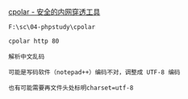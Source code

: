 [cpolar - 安全的内网穿透工具](https://www.cpolar.com/)

```
F:\sc\04-phpstudy\cpolar

cpolar http 80
```

```
解析中文乱码

可能是写码软件（notepad++）编码不对，调整成 UTF-8 编码

也有可能需要再文件头处标明charset=utf-8
```